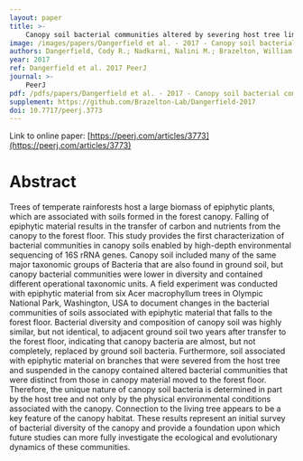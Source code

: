 ```yaml
---
layout: paper
title: >-
    Canopy soil bacterial communities altered by severing host tree limbs
image: /images/papers/Dangerfield et al. - 2017 - Canopy soil bacterial communities altered by sever.png
authors: Dangerfield, Cody R.; Nadkarni, Nalini M.; Brazelton, William J.
year: 2017
ref: Dangerfield et al. 2017 PeerJ
journal: >-
    PeerJ
pdf: /pdfs/papers/Dangerfield et al. - 2017 - Canopy soil bacterial communities altered by sever.pdf
supplement: https://github.com/Brazelton-Lab/Dangerfield-2017
doi: 10.7717/peerj.3773
---
```


Link to online paper: [https://peerj.com/articles/3773](https://peerj.com/articles/3773)

# Abstract

Trees of temperate rainforests host a large biomass of epiphytic plants, which are associated with soils formed in the forest canopy. Falling of epiphytic material results in the transfer of carbon and nutrients from the canopy to the forest floor. This study provides the first characterization of bacterial communities in canopy soils enabled by high-depth environmental sequencing of 16S rRNA genes. Canopy soil included many of the same major taxonomic groups of Bacteria that are also found in ground soil, but canopy bacterial communities were lower in diversity and contained different operational taxonomic units. A field experiment was conducted with epiphytic material from six Acer macrophyllum trees in Olympic National Park, Washington, USA to document changes in the bacterial communities of soils associated with epiphytic material that falls to the forest floor. Bacterial diversity and composition of canopy soil was highly similar, but not identical, to adjacent ground soil two years after transfer to the forest floor, indicating that canopy bacteria are almost, but not completely, replaced by ground soil bacteria. Furthermore, soil associated with epiphytic material on branches that were severed from the host tree and suspended in the canopy contained altered bacterial communities that were distinct from those in canopy material moved to the forest floor. Therefore, the unique nature of canopy soil bacteria is determined in part by the host tree and not only by the physical environmental conditions associated with the canopy. Connection to the living tree appears to be a key feature of the canopy habitat. These results represent an initial survey of bacterial diversity of the canopy and provide a foundation upon which future studies can more fully investigate the ecological and evolutionary dynamics of these communities.

